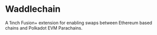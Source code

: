 # Waddlechain
A 1inch Fusion+ extension for enabling swaps between Ethereum based chains and Polkadot EVM Parachains.
